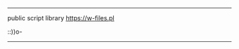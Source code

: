 **********************************************************
  public script library https://w-files.pl

  ::))o-
  
**********************************************************